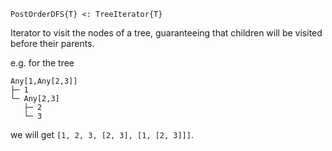 ```
PostOrderDFS{T} <: TreeIterator{T}
```

Iterator to visit the nodes of a tree, guaranteeing that children will be visited before their parents.

e.g. for the tree

```
Any[1,Any[2,3]]
├─ 1
└─ Any[2,3]
   ├─ 2
   └─ 3
```

we will get `[1, 2, 3, [2, 3], [1, [2, 3]]]`.

